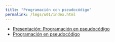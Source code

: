 ```yaml
---
title: "Programación con pseudocódigo"
permalink: /lmgs/u01/index.html
---
```


* [Presentación: Programación en pseudocódigo](https://docs.google.com/presentation/d/e/2PACX-1vRUh9rGAN2AJmtreO0WR_a9_s2aLOPBZF-yoHgqvG0JXn1tHdhe78ocg2Enh_uDQZ461N34PZ7_6CGh/pub?start=true&loop=false&delayms=3000)
* [Programación en pseudocódigo](https://plataforma.josedomingo.org/pledin/cursos/programacion/)